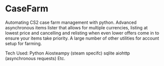 # CaseFarm
Automating CS2 case farm management with python. Advanced asynchronous items lister that allows for multiple currencies, listing at lowest price and cancelling and relisting when even lower offers come in to ensure your items take priority. A large number of other utilities for account setup for farming.

Tech Used:
Python
Aiosteampy (steam specifc)
sqlite
aiohttp (asynchronous requests)
Etc.